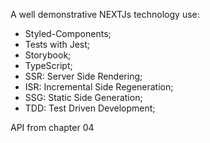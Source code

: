 A well demonstrative NEXTJs technology use:
- Styled-Components;
- Tests with Jest;
- Storybook;
- TypeScript;
- SSR: Server Side Rendering;
- ISR: Incremental Side Regeneration;
- SSG: Static Side Generation;
- TDD: Test Driven Development;

API from chapter 04
